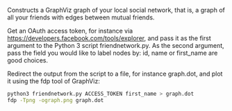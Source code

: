 Constructs a GraphViz graph of your local social network, that is, a graph of
all your friends with edges between mutual friends.

Get an OAuth access token, for instance via
https://developers.facebook.com/tools/explorer, and pass it as the first
argument to the Python 3 script friendnetwork.py. As the second argument, pass
the field you would like to label nodes by: id, name or first_name are good
choices.

Redirect the output from the script to a file, for instance graph.dot, and plot
it using the fdp tool of GraphViz:

```sh
python3 friendnetwork.py ACCESS_TOKEN first_name > graph.dot
fdp -Tpng -ograph.png graph.dot
```

